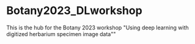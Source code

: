 # Botany2023_DLworkshop
This is the hub for the Botany 2023 workshop "Using deep learning with digitized herbarium specimen image data""
